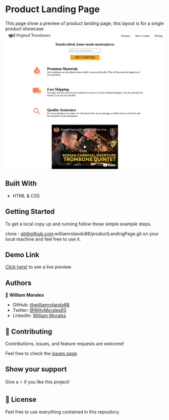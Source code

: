 # Product Landing Page

This page show a preview of product landing page, this layout is for a single product showcase
![img](./src/screenshot.png)

## Built With

- HTML & CSS

## Getting Started

To get a local copy up and running follow these simple example steps.

clone : git@github.com:williamrolando88/productLandingPage.git on your local machine and feel free to use it.

## Demo Link

[Click here!](https://williamrolando88.github.io/productLandingPage/) to see a live preview

## Authors

👤 **William Morales**

- GitHub: [@williamrolando88](https://github.com/williamrolando88)
- Twitter: [@WillyMorales93](https://twitter.com/WillyMorales93)
- LinkedIn: [William Morales](https://www.linkedin.com/in/william-rolando-morales/)

## 🤝 Contributing

Contributions, issues, and feature requests are welcome!

Feel free to check the [issues page](../../issues).

## Show your support

Give a ⭐️ if you like this project!

## 📝 License

Feel free to use everything contained in this repository.
